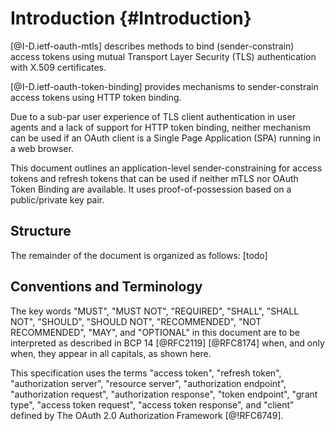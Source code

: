 # Introduction {#Introduction}

[@I-D.ietf-oauth-mtls] describes methods to bind (sender-constrain) access tokens
using mutual Transport Layer Security (TLS) authentication with X.509
certificates. 

[@I-D.ietf-oauth-token-binding] provides mechanisms to
sender-constrain access tokens using HTTP token binding.

Due to a sub-par user experience of TLS client authentication in user
agents and a lack of support for HTTP token binding, neither mechanism
can be used if an OAuth client is a Single Page Application (SPA)
running in a web browser.

This document outlines an application-level sender-constraining for
access tokens and refresh tokens that can be used if neither mTLS nor
OAuth Token Binding are available. It uses proof-of-possession based on
a public/private key pair.

	  
## Structure

The remainder of the document is organized as follows: [todo]

## Conventions and Terminology

The key words "MUST", "MUST NOT", "REQUIRED", "SHALL", "SHALL
NOT", "SHOULD", "SHOULD NOT", "RECOMMENDED", "NOT RECOMMENDED",
"MAY", and "OPTIONAL" in this document are to be interpreted as
described in BCP 14 [@RFC2119] [@RFC8174] when, and only when, they
appear in all capitals, as shown here.


This specification uses the terms "access token", "refresh token",
"authorization server", "resource server", "authorization endpoint",
"authorization request", "authorization response", "token endpoint",
"grant type", "access token request", "access token response", and
"client" defined by The OAuth 2.0 Authorization Framework [@!RFC6749].
